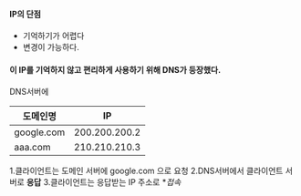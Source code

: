 
#### IP의 단점 
-  기억하기가 어렵다 
-  변경이 가능하다.

#### 이 IP를 기억하지 않고 편리하게 사용하기 위해 DNS가 등장했다.

DNS서버에 

| 도메인명       | IP            |
| ---------- | ------------- |
| google.com | 200.200.200.2 |
| aaa.com    | 210.210.210.3 |


1.클라이언트는 도메인 서버에 google.com 으로 요청
2.DNS서버에서 클라이언트 서버로 **응답**
3.클라이언트는 응답받는 IP 주소로 **접속* 